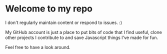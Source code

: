 # Welcome to my repo

I don't regularly maintain content or respond to issues. :)

My GitHub account is just a place to put bits of code that I find useful, clone other projects I contribute to and save Javascript things I've made for fun.

Feel free to have a look around.
